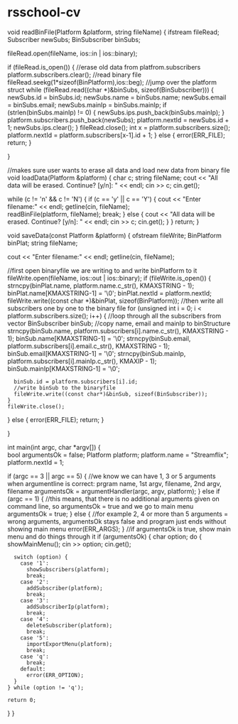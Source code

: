 # rsschool-cv
void readBinFile(Platform &platform, string fileName) {
  ifstream fileRead;  
  Subscriber newSubs;
  BinSubscriber binSubs;

  fileRead.open(fileName, ios::in | ios::binary);
  
  if (fileRead.is_open()) {
    //erase old data from platfrom.subscribers
    platform.subscribers.clear();
  //read binary file
    fileRead.seekg(1*sizeof(BinPlatform),ios::beg); //jump over the platform struct
    while (fileRead.read((char *)&binSubs, sizeof(BinSubscriber))) {
      newSubs.id = binSubs.id;
      newSubs.name = binSubs.name;
      newSubs.email = binSubs.email;
      newSubs.mainIp = binSubs.mainIp;
      if (strlen(binSubs.mainIp) != 0) {
        newSubs.ips.push_back(binSubs.mainIp);
      } 
      platform.subscribers.push_back(newSubs);
      platform.nextId = newSubs.id + 1;
      newSubs.ips.clear(); 
    } fileRead.close();
    int x = platform.subscribers.size();
    platform.nextId = platform.subscribers[x-1].id + 1;
  } else {
    error(ERR_FILE);
    return;
  }
        
}

//makes sure user wants to erase all data and load new data from binary file
void loadData(Platform &platform) {
  char c;
  string fileName;
  cout << "All data will be erased. Continue? [y/n]: " << endl;
  cin >> c;
  cin.get();
  
  while (c != 'n' && c != 'N') {
    if (c == 'y' || c == 'Y') { 
        cout << "Enter filename:" << endl;
        getline(cin, fileName);     
        readBinFile(platform, fileName);
        break;
    } else {
      cout << "All data will be erased. Continue? [y/n]: " << endl;
      cin >> c;
      cin.get();
    }
  }
  return;
}

void saveData(const Platform &platform) {
  ofstream fileWrite;
  BinPlatform binPlat;
  string fileName;
  
  cout << "Enter filename:" << endl;
  getline(cin, fileName);

//first open binaryfile we are writing to and write binPlatform to it
  fileWrite.open(fileName, ios::out | ios::binary);
  if (fileWrite.is_open()) {
    strncpy(binPlat.name, platform.name.c_str(), KMAXSTRING - 1); 
    binPlat.name[KMAXSTRING-1] = '\0';
    binPlat.nextId = platform.nextId;
    fileWrite.write((const char *)&binPlat, sizeof(BinPlatform));
    //then write all subscribers one by one to the binary file
    for (unsigned int i = 0; i < platform.subscribers.size(); i++) { //loop through all the subscribers from vector
      BinSubscriber binSub;
      //copy name, email and mainIp to binStructure
      strncpy(binSub.name, platform.subscribers[i].name.c_str(), KMAXSTRING - 1); 
      binSub.name[KMAXSTRING-1] = '\0';
      strncpy(binSub.email, platform.subscribers[i].email.c_str(), KMAXSTRING - 1);
      binSub.email[KMAXSTRING-1] = '\0';
      strncpy(binSub.mainIp, platform.subscribers[i].mainIp.c_str(), KMAXIP - 1);
      binSub.mainIp[KMAXSTRING-1] = '\0';

      binSub.id = platform.subscribers[i].id;
      //write binSub to the binaryfile
      fileWrite.write((const char*)&binSub, sizeof(BinSubscriber));
    }
    fileWrite.close();
  } else {
    error(ERR_FILE);
    return;
  }

}

int main(int argc, char *argv[]) {  
  bool argumentsOk = false;
  Platform platform;
  platform.name = "Streamflix";
  platform.nextId = 1;

  if (argc == 3 || argc == 5) { //we know we can have 1, 3 or 5 arguments when argumentline is correct: prgram name, 1st argv, filename, 2nd argv, filename
    argumentsOk = argumentHandler(argc, argv, platform);
  } else if (argc == 1) { //this means, that there is no additional arguments given on command line, so argumentsOk = true and we go to main menu
    argumentsOk = true;
  } else { //for example 2, 4 or more than 5 arguments = wrong arguments, argumentsOk stays false and program just ends without showing main menu
    error(ERR_ARGS); 
  }
//if argumentsOk is true, show main menu and do things through it
  if (argumentsOk) {
    char option;
    do {
      showMainMenu();
      cin >> option;
      cin.get();

      switch (option) {
        case '1':
          showSubscribers(platform);
          break;
        case '2':
          addSubscriber(platform);
          break;
        case '3':
          addSubscriberIp(platform);
          break;
        case '4':
          deleteSubscriber(platform);
          break;
        case '5':
          importExportMenu(platform);
          break;
        case 'q':
          break;
        default:
          error(ERR_OPTION);
      }
    } while (option != 'q');

    return 0;
  }
}
